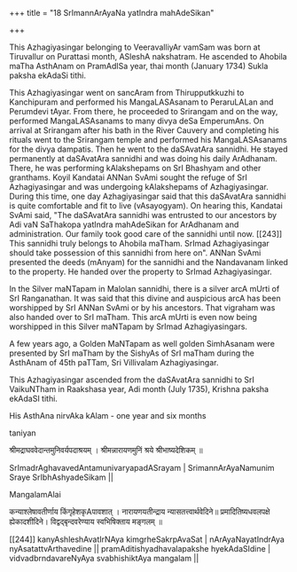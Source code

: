 +++
title = "18 SrImannArAyaNa yatIndra mahAdeSikan"

+++

This Azhagiyasingar belonging to VeeravalliyAr vamSam was born at Tiruvallur on Purattasi month, ASleshA nakshatram. He ascended to Ahobila maTha AsthAnam on PramAdISa year, thai month (January 1734) Sukla paksha ekAdaSi tithi.

This Azhagiyasingar went on sancAram from Thirupputkkuzhi to Kanchipuram and performed his MangaLASAsanam to PeraruLALan and Perumdevi tAyar. From there, he proceeded to Srirangam and on the way, performed MangaLASAsanams to many divya deSa EmperumAns. On arrival at Srirangam after his bath in the River Cauvery and completing his rituals went to the Srirangam temple and performed his MangaLASAsanams for the divya dampatis. Then he went to the daSAvatAra sannidhi. He stayed permanently at daSAvatAra sannidhi and was doing his daily ArAdhanam. There, he was performing kAlakshepams on SrI Bhashyam and other granthams. Koyil Kandatai ANNan SvAmi sought the refuge of SrI Azhagiyasingar and was undergoing kAlakshepams of Azhagiyasingar. During this time, one day Azhagiyasingar said that this daSAvatAra sannidhi is quite comfortable and fit to live (vAsayogyam). On hearing this, Kandatai SvAmi said, "The daSAvatAra sannidhi was entrusted to our ancestors by Adi vaN SaThakopa yatIndra mahAdeSikan for ArAdhanam and administration. Our family took good care of the sannidhi until now. [[243]] This sannidhi truly belongs to Ahobila maTham. SrImad Azhagiyasingar should take possession of this sannidhi from here on". ANNan SvAmi presented the deeds (mAnyam) for the sannidhi and the Nandavanam linked to the property. He handed over the property to SrImad Azhagiyasingar.

In the Silver maNTapam in Malolan sannidhi, there is a silver arcA mUrti of SrI Ranganathan. It was said that this divine and auspicious arcA has been worshipped by SrI ANNan SvAmi or by his ancestors. That vigraham was also handed over to SrI maTham. This arcA mUrti is even now being worshipped in this Silver maNTapam by SrImad Azhagiyasingars.

A few years ago, a Golden MaNTapam as well golden SimhAsanam were presented by SrI maTham by the SishyAs of SrI maTham during the AsthAnam of 45th paTTam, Sri Villivalam Azhagiyasingar.

This Azhagiyasingar ascended from the daSAvatAra sannidhi to SrI VaikuNTham in Raakshasa year, Adi month (July 1735), Krishna paksha ekAdaSI tithi.

His AsthAna nirvAka kAlam - one year and six months

taniyan

श्रीमद्राघववेदान्तमुनिवर्यपदाश्रयम् ।
श्रीमन्नारायणमुनिं श्रये श्रीभाष्यदेशिकम् ॥

SrImadrAghavavedAntamunivaryapadASrayam | SrimannArAyaNamunim Sraye SrIbhAshyadeSikam ||

MangalamAlai

कन्याश्लेषावतीर्णाय किंगृहेशकृAपावशात् ।
नारायणयतीन्द्राय न्यासतत्त्वार्थवेदिने॥ प्रमादितिष्यधवलपक्षे ह्येकादशीदिने। विद्वद्बृन्दवरेण्याय स्वभिषिक्ताय मङ्गलम् ॥

[[244]] kanyAshleshAvatIrNAya kimgrheSakrpAvaSat | nArAyaNayatIndrAya nyAsatattvArthavedine || pramAditishyadhavalapakshe hyekAdaSIdine | vidvadbrndavareNyAya svabhishiktAya mangalam ||


